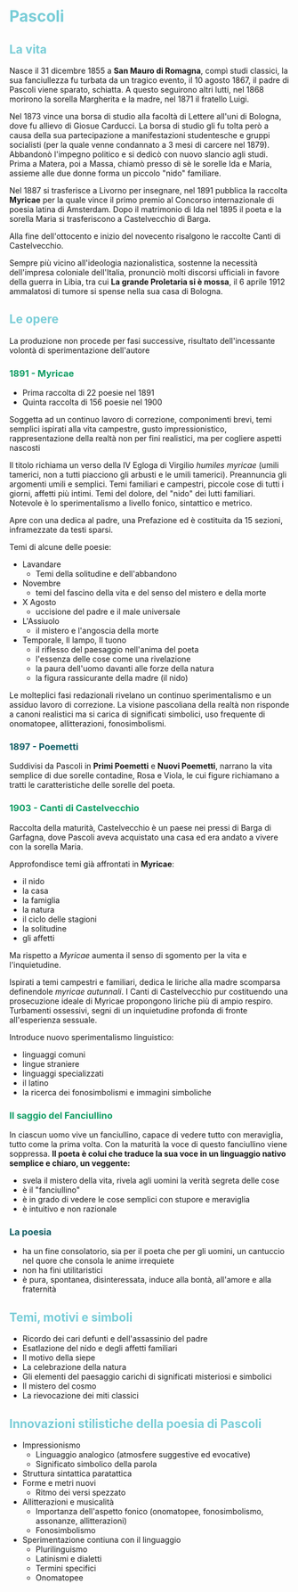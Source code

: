 # <span style="color:#78CDD7">Pascoli</span>

## <span style="color:#78CDD7">La vita</span>

Nasce il 31 dicembre 1855 a **San Mauro di Romagna**, compì studi classici, la sua fanciullezza fu turbata da un tragico evento, il 10 agosto 1867, il padre di Pascoli viene sparato, schiatta. A questo seguirono altri lutti, nel 1868 morirono la sorella Margherita e la madre, nel 1871 il fratello Luigi.

Nel 1873 vince una borsa di studio alla facoltà di Lettere all'uni di Bologna, dove fu allievo di Giosue Carducci. La borsa di studio gli fu tolta però a causa della sua partecipazione a manifestazioni studentesche e gruppi socialisti (per la quale venne condannato a 3 mesi di carcere nel 1879). Abbandonò l'impegno politico e si dedicò con nuovo slancio agli studi. Prima a Matera, poi a Massa, chiamò presso di sè le sorelle Ida e Maria, assieme alle due donne forma un piccolo "nido" familiare.

Nel 1887 si trasferisce a Livorno per insegnare, nel 1891 pubblica la raccolta **Myricae** per la quale vince il primo premio al Concorso internazionale di poesia latina di Amsterdam. Dopo il matrimonio di Ida nel 1895 il poeta e la sorella Maria si trasferiscono a Castelvecchio di Barga.

Alla fine dell'ottocento e inizio del novecento risalgono le raccolte Canti di Castelvecchio.

Sempre più vicino all'ideologia nazionalistica, sostenne la necessità dell'impresa coloniale dell'Italia, pronunciò molti discorsi ufficiali in favore della guerra in Libia, tra cui **La grande Proletaria si è mossa**, il 6 aprile 1912 ammalatosi di tumore si spense nella sua casa di Bologna.

## <span style="color:#78CDD7">Le opere</span>

La produzione non procede per fasi successive, risultato dell'incessante volontà di sperimentazione dell'autore

### <span style="color:#0D9C63">**1891 - Myricae**</span>

- Prima raccolta di 22 poesie nel 1891
- Quinta raccolta di 156 poesie nel 1900

Soggetta ad un continuo lavoro di correzione, componimenti brevi, temi semplici ispirati alla vita campestre, gusto impressionistico, rappresentazione della realtà non per fini realistici, ma per cogliere aspetti nascosti

Il titolo richiama un verso della IV Egloga di Virgilio *humiles myricae* (umili tamerici, non a tutti piacciono gli arbusti e le umili tamerici). Preannuncia gli argomenti umili e semplici. Temi familiari e campestri, piccole cose di tutti i giorni, affetti più intimi. Temi del dolore, del "nido" dei lutti familiari. Notevole è lo sperimentalismo a livello fonico, sintattico e metrico.

Apre con una dedica al padre, una Prefazione ed è costituita da 15 sezioni, inframezzate da testi sparsi.

Temi di alcune delle poesie:
- Lavandare
	- Temi della solitudine e dell'abbandono
- Novembre
	- temi del fascino della vita e del senso del mistero e della morte
- X Agosto
	- uccisione del padre e il male universale
- L'Assiuolo
	- il mistero e l'angoscia della morte
- Temporale, Il lampo, Il tuono
	- il riflesso del paesaggio nell'anima del poeta
	- l'essenza delle cose come una rivelazione
	- la paura dell'uomo davanti alle forze della natura
	- la figura rassicurante della madre (il nido)

Le molteplici fasi redazionali rivelano un continuo sperimentalismo e un assiduo lavoro di correzione. La visione pascoliana della realtà non risponde a canoni realistici ma si carica di significati simbolici, uso frequente di onomatopee, allitterazioni, fonosimbolismi.

### <span style="color:#0D5C63">1897 - Poemetti</span>

Suddivisi da Pascoli in **Primi Poemetti** e **Nuovi Poemetti**, narrano la vita semplice di due sorelle contadine, Rosa e Viola, le cui figure richiamano a tratti le caratteristiche delle sorelle del poeta.

### <span style="color:#0D9C63">**1903 - Canti di Castelvecchio**</span>

Raccolta della maturità, Castelvecchio è un paese nei pressi di Barga di Garfagna, dove Pascoli aveva acquistato una casa ed era andato a vivere con la sorella Maria.

Approfondisce temi già affrontati in **Myricae**:
- il nido
- la casa
- la famiglia
- la natura
- il ciclo delle stagioni
- la solitudine
- gli affetti

Ma rispetto a *Myricae* aumenta il senso di sgomento per la vita e l'inquietudine.

Ispirati a temi campestri e familiari, dedica le liriche alla madre scomparsa definendole *myricae autunnali*. I Canti di Castelvecchio pur costituendo una prosecuzione ideale di Myricae propongono liriche più di ampio respiro. Turbamenti ossessivi, segni di un inquietudine profonda di fronte all'esperienza sessuale.

Introduce nuovo sperimentalismo linguistico:
- linguaggi comuni
- lingue straniere
- linguaggi specializzati
- il latino
- la ricerca dei fonosimbolismi e immagini simboliche

### <span style="color:#0D9C63">**Il saggio del Fanciullino**</span>

In ciascun uomo vive un fanciullino, capace di vedere tutto con meraviglia, tutto come la prima volta. Con la maturità la voce di questo fanciullino viene soppressa.
**Il poeta è colui che traduce la sua voce in un linguaggio nativo semplice e chiaro, un veggente:**

- svela il mistero della vita, rivela agli uomini la verità segreta delle cose
- è il "fanciullino"
- è in grado di vedere le cose semplici con stupore e meraviglia
- è intuitivo e non razionale

### <span style="color:#0D5C63">La poesia</span>

- ha un fine consolatorio, sia per il poeta che per gli uomini, un cantuccio nel quore che consola le anime irrequiete
- non ha fini utilitaristici
- è pura, spontanea, disinteressata, induce alla bontà, all'amore e alla fraternità

## <span style="color:#78CDD7">Temi, motivi e simboli</span>

- Ricordo dei cari defunti e dell'assassinio del padre
- Esatlazione del nido e degli affetti familiari
- Il motivo della siepe
- La celebrazione della natura
- Gli elementi del paesaggio carichi di significati misteriosi e simbolici
- Il mistero del cosmo
- La rievocazione dei miti classici

## <span style="color:#78CDD7">Innovazioni stilistiche della poesia di Pascoli</span>

- Impressionismo
	- Linguaggio analogico (atmosfere suggestive ed evocative)
	- Significato simbolico della parola
- Struttura sintattica paratattica
- Forme e metri nuovi
	- Ritmo dei versi spezzato
- Allitterazioni e musicalità
	- Importanza dell'aspetto fonico (onomatopee, fonosimbolismo, assonanze, allitterazioni)
	- Fonosimbolismo
- Sperimentazione contiuna con il linguaggio
	- Plurilinguismo
	- Latinismi e dialetti
	- Termini specifici
	- Onomatopee
